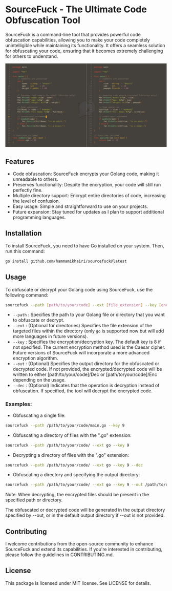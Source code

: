 # SourceFuck - The Ultimate Code Obfuscation Tool

SourceFuck is a command-line tool that provides powerful code obfuscation capabilities, allowing you to make your code completely unintelligible while maintaining its functionality. It offers a seamless solution for obfuscating your code, ensuring that it becomes extremely challenging for others to understand.

![idk](./banner.png)

## Features

- Code obfuscation: SourceFuck encrypts your Golang code, making it unreadable to others.
- Preserves functionality: Despite the encryption, your code will still run perfectly fine.
- Multiple directory support: Encrypt entire directories of code, increasing the level of confusion.
- Easy usage: Simple and straightforward to use on your projects.
- Future expansion: Stay tuned for updates as I plan to support additional programming languages.

## Installation

To install SourceFuck, you need to have Go installed on your system. Then, run this command:

```bash
go install github.com/hammamikhairi/sourcefuck@latest
```

## Usage

To obfuscate or decrypt your Golang code using SourceFuck, use the following command:

```bash
sourcefuck --path [path/to/your/code] --ext [file_extension] --key [encryption_key] [--out [output_directory]] [--dec]
```

* `--path` : Specifies the path to your Golang file or directory that you want to obfuscate or decrypt.
* `--ext` : (Optional for directories) Specifies the file extension of the targeted files within the directory (only `go` is supported now but will add more languages in future versions).
* `--key` : Specifies the encryption/decryption key. The default key is 8 if not specified. The current encryption method used is the Caesar cipher. Future versions of SourceFuck will incorporate a more advanced encryption algorithm.
* `--out` : (Optional) Specifies the output directory for the obfuscated or decrypted code. If not provided, the encrypted/decrypted code will be written to either [path/to/your/code]/Dec or [path/to/your/code]/Enc depending on the usage.
* `--dec` : (Optional) Indicates that the operation is decryption instead of obfuscation. If specified, the tool will decrypt the encrypted code.

### Examples:

* Obfuscating a single file:

```bash
sourcefuck --path /path/to/your/code/main.go --key 9
```

* Obfuscating a directory of files with the ".go" extension:
```bash
sourcefuck --path /path/to/your/code/ --ext go --key 9
```

* Decrypting a directory of files with the ".go" extension:
```bash
sourcefuck --path /path/to/your/code/ --ext go --key 9 --dec
```

* Obfuscating a directory and specifying the output directory:
```bash
sourcefuck --path /path/to/your/code/ --ext go --key 9 --out /path/to/out/
```

Note: When decrypting, the encrypted files should be present in the specified path or directory.

The obfuscated or decrypted code will be generated in the output directory specified by --out, or in the default output directory if --out is not provided.

## Contributing

I welcome contributions from the open-source community to enhance SourceFuck and extend its capabilities. If you're interested in contributing, please follow the guidelines in CONTRIBUTING.md.

## License

This package is licensed under MIT license. See LICENSE for details.
